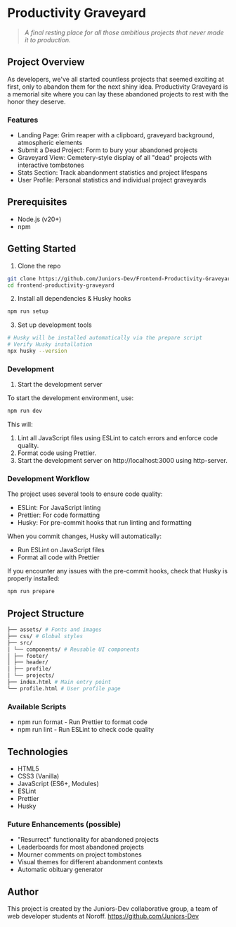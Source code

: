 # Productivity Graveyard

> _A final resting place for all those ambitious projects that never made it to production._

## Project Overview

As developers, we've all started countless projects that seemed exciting at first, only to abandon them for the next shiny idea. Productivity Graveyard is a memorial site where you can lay these abandoned projects to rest with the honor they deserve.

### Features

- Landing Page: Grim reaper with a clipboard, graveyard background, atmospheric elements
- Submit a Dead Project: Form to bury your abandoned projects
- Graveyard View: Cemetery-style display of all "dead" projects with interactive tombstones
- Stats Section: Track abandonment statistics and project lifespans
- User Profile: Personal statistics and individual project graveyards

## Prerequisites

- Node.js (v20+)
- npm

## Getting Started

1. Clone the repo

```bash
git clone https://github.com/Juniors-Dev/Frontend-Productivity-Graveyard.git
cd frontend-productivity-graveyard
```

2. Install all dependencies & Husky hooks

```bash
npm run setup 
```

3. Set up development tools

```bash
# Husky will be installed automatically via the prepare script
# Verify Husky installation
npx husky --version
```

### Development

1. Start the development server

To start the development environment, use:

```bash
npm run dev
```

This will: 
1. Lint all JavaScript files using ESLint to catch errors and enforce code quality.
2. Format code using Prettier.
3. Start the development server on http://localhost:3000 using http-server.

### Development Workflow

The project uses several tools to ensure code quality:

- ESLint: For JavaScript linting
- Prettier: For code formatting
- Husky: For pre-commit hooks that run linting and formatting

When you commit changes, Husky will automatically:

- Run ESLint on JavaScript files
- Format all code with Prettier

If you encounter any issues with the pre-commit hooks, check that Husky is properly installed:

```bash
npm run prepare
```

## Project Structure

```bash
├── assets/ # Fonts and images
├── css/ # Global styles
├── src/
│ └── components/ # Reusable UI components
│ ├── footer/
│ ├── header/
│ ├── profile/
│ └── projects/
├── index.html # Main entry point
└── profile.html # User profile page
```

### Available Scripts

- npm run format - Run Prettier to format code
- npm run lint - Run ESLint to check code quality

## Technologies

- HTML5
- CSS3 (Vanilla)
- JavaScript (ES6+, Modules)
- ESLint
- Prettier
- Husky

### Future Enhancements (possible)

- "Resurrect" functionality for abandoned projects
- Leaderboards for most abandoned projects
- Mourner comments on project tombstones
- Visual themes for different abandonment contexts
- Automatic obituary generator

## Author

This project is created by the Juniors-Dev collaborative group, a team of web developer students at Noroff.
https://github.com/Juniors-Dev
